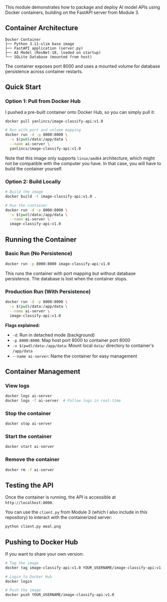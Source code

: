 This module demonstrates how to package and deploy AI model APIs using Docker containers, building on the FastAPI server from Module 3.

## Container Architecture

```
Docker Container
├── Python 3.11-slim base image
├── FastAPI application (server.py)
├── AI Model (ResNet-18, loaded on startup)
└── SQLite Database (mounted from host)
```

The container exposes port 8000 and uses a mounted volume for database persistence across container restarts.

## Quick Start

### Option 1: Pull from Docker Hub

I pushed a pre-built container onto Docker Hub, so you can simply pull it:

```bash
docker pull yanlincs/image-classify-api:v1.0

# Run with port and volume mapping
docker run -d -p 8000:8000 \
  -v $(pwd)/data:/app/data \
  --name ai-server \
  yanlincs/image-classify-api:v1.0
```

Note that this image only supports `linux/amd64` architecture, which might not be compatible with the computer you have. In that case, you will have to build the container yourself.

### Option 2: Build Locally

```bash
# Build the image
docker build -t image-classify-api:v1.0 .

# Run the container
docker run -d -p 8000:8000 \
  -v $(pwd)/data:/app/data \
  --name ai-server \
  image-classify-api:v1.0
```

## Running the Container

### Basic Run (No Persistence)

```bash
docker run -p 8000:8000 image-classify-api:v1.0
```

This runs the container with port mapping but without database persistence. The database is lost when the container stops.

### Production Run (With Persistence)

```bash
docker run -d -p 8000:8000 \
  -v $(pwd)/data:/app/data \
  --name ai-server \
  image-classify-api:v1.0
```

**Flags explained:**
- `-d`: Run in detached mode (background)
- `-p 8000:8000`: Map host port 8000 to container port 8000
- `-v $(pwd)/data:/app/data`: Mount local `data/` directory to container's `/app/data`
- `--name ai-server`: Name the container for easy management

## Container Management

### View logs
```bash
docker logs ai-server
docker logs -f ai-server  # Follow logs in real-time
```

### Stop the container
```bash
docker stop ai-server
```

### Start the container
```bash
docker start ai-server
```

### Remove the container
```bash
docker rm -f ai-server
```

## Testing the API

Once the container is running, the API is accessible at `http://localhost:8000`.

You can use the `client.py` from Module 3 (which I also include in this repository) to interact with the containerized server:

```bash
python client.py meal.png
```

## Pushing to Docker Hub

If you want to share your own version:

```bash
# Tag the image
docker tag image-classify-api:v1.0 YOUR_USERNAME/image-classify-api:v1.0

# Login to Docker Hub
docker login

# Push the image
docker push YOUR_USERNAME/image-classify-api:v1.0
```
